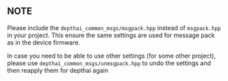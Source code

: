 ## NOTE

Please include the `depthai_common_msgs/msgpack.hpp` instead of `msgpack.hpp` in your project. This ensure the same settings are used for message pack as in the device firmware.

In case you need to be able to use other settings (for some other project), please use `depthai_common_msgs/unmsgpack.hpp` to undo the settings and then reapply them for depthai again
